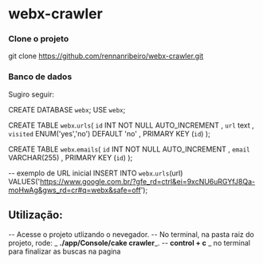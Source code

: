 # webx-crawler

### Clone o projeto
git clone https://github.com/rennanribeiro/webx-crawler.git

### Banco de dados

Sugiro seguir:

CREATE DATABASE `webx`;
USE `webx`;

CREATE TABLE `webx`.`urls`(
	`id` INT NOT NULL AUTO_INCREMENT ,
	`url` text ,
	`visited` ENUM('yes','no') DEFAULT 'no' ,
	PRIMARY KEY (`id`) );

CREATE TABLE `webx`.`emails`(
	`id` INT NOT NULL AUTO_INCREMENT ,
	`email` VARCHAR(255) ,
	PRIMARY KEY (`id`)  );

-- exemplo de URL inicial
INSERT INTO `webx`.`urls`(url) VALUES('https://www.google.com.br/?gfe_rd=ctrl&ei=9xcNU6uRGYfJ8Qa-moHwAg&gws_rd=cr#q=webx&safe=off');

## Utilização:
-- Acesse o projeto utlizando o nevegador.
-- No terminal, na pasta raiz do projeto, rode: _ **./app/Console/cake crawler**_.
-- **control + c** _ no terminal para finalizar as buscas na pagina







